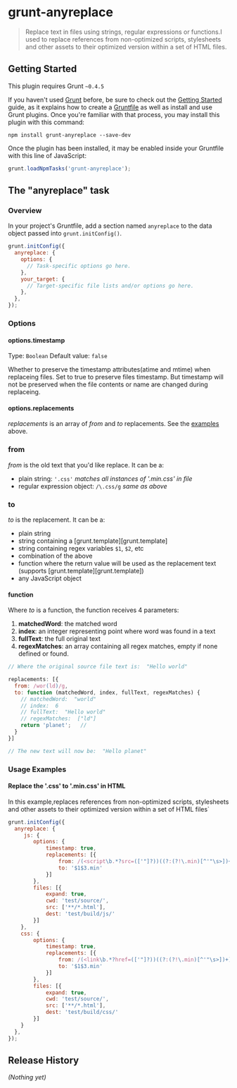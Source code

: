# grunt-anyreplace

> Replace text in files using strings, regular expressions or functions.I used to replace references from non-optimized scripts, stylesheets and other assets to their optimized version within a set of HTML files.

## Getting Started
This plugin requires Grunt `~0.4.5`

If you haven't used [Grunt](http://gruntjs.com/) before, be sure to check out the [Getting Started](http://gruntjs.com/getting-started) guide, as it explains how to create a [Gruntfile](http://gruntjs.com/sample-gruntfile) as well as install and use Grunt plugins. Once you're familiar with that process, you may install this plugin with this command:

```shell
npm install grunt-anyreplace --save-dev
```

Once the plugin has been installed, it may be enabled inside your Gruntfile with this line of JavaScript:

```js
grunt.loadNpmTasks('grunt-anyreplace');
```

## The "anyreplace" task

### Overview
In your project's Gruntfile, add a section named `anyreplace` to the data object passed into `grunt.initConfig()`.

```js
grunt.initConfig({
  anyreplace: {
    options: {
      // Task-specific options go here.
    },
    your_target: {
      // Target-specific file lists and/or options go here.
    },
  },
});
```

### Options

#### options.timestamp
Type: `Boolean`
Default value: `false`

Whether to preserve the timestamp attributes(atime and mtime) when replaceing files. Set to true to preserve files timestamp. But timestamp will not be preserved when the file contents or name are changed during replaceing.

#### options.replacements

*replacements* is an array of *from* and *to* replacements. See the
[examples](#usage) above.


### from

*from* is the old text that you'd like replace. It can be a:

- plain string: `'.css'` *matches all instances of '.min.css' in file*
- regular expression object:  `/\.css/g` *same as above*


### to

*to* is the replacement. It can be a:

- plain string
- string containing a [grunt.template][grunt.template]
- string containing regex variables `$1`, `$2`, etc
- combination of the above
- function where the return value will be used as the replacement text (supports
[grunt.template][grunt.template])
- any JavaScript object


#### function
Where *to* is a function, the function receives 4 parameters:

1. **matchedWord**:  the matched word
2. **index**:  an integer representing point where word was found in a text
3. **fullText**:  the full original text
4. **regexMatches**:  an array containing all regex matches, empty if none
defined or found.


```javascript
// Where the original source file text is:  "Hello world"

replacements: [{
  from: /wor(ld)/g,
  to: function (matchedWord, index, fullText, regexMatches) {
    // matchedWord:  "world"
    // index:  6
    // fullText:  "Hello world"
    // regexMatches:  ["ld"]
    return 'planet';   //
  }
}]

// The new text will now be:  "Hello planet"
```

### Usage Examples

#### Replace the '.css' to '.min.css' in HTML
In this example,replaces references from non-optimized scripts, stylesheets and other assets to their optimized version within a set of HTML files`

```js
grunt.initConfig({
  anyreplace: {
     js: {
        options: {
            timestamp: true,
            replacements: [{
                from: /(<script\b.*?src=(['"]?))((?:(?!\.min)[^'"\s>])+)(?=\.js\2)/g,
                to: '$1$3.min'
            }]
        },
        files: [{
            expand: true,
            cwd: 'test/source/',
            src: ['**/*.html'],
            dest: 'test/build/js/'
        }]
    },
    css: {
        options: {
            timestamp: true,
            replacements: [{
                from: /(<link\b.*?href=(['"]?))((?:(?!\.min)[^'"\s>])+)(?=\.css\2)/g,
                to: '$1$3.min'
            }]
        },
        files: [{
            expand: true,
            cwd: 'test/source/',
            src: ['**/*.html'],
            dest: 'test/build/css/'
        }]
    }
  },
});
```





## Release History
_(Nothing yet)_
